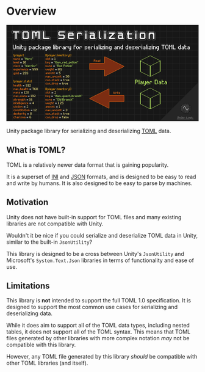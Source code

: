 # Overview

![image](images/cover.png)

Unity package library for serializing and deserializing [TOML](https://toml.io/en/) data.

## What is TOML?

TOML is a relatively newer data format that is gaining popularity.

It is a superset of [INI](https://en.wikipedia.org/wiki/INI_file) and [JSON](https://en.wikipedia.org/wiki/JSON) formats, and is designed to be easy to read and write by humans.
It is also designed to be easy to parse by machines.

## Motivation

Unity does not have built-in support for TOML files and many existing libraries are not compatible with Unity.

Wouldn't it be nice if you could serialize and deserialize TOML data in Unity, similar to the built-in `JsonUtility`?

This library is designed to be a cross between Unity's `JsonUtility` and Microsoft's `System.Text.Json` libraries in terms of functionality and ease of use.

## Limitations

This library is **not** intended to support the full TOML 1.0 specification.
It is designed to support the most common use cases for serializing and deserializing data.

While it does aim to support all of the TOML data types, including nested tables, it does not support all of the TOML syntax.
This means that TOML files generated by other libraries with more complex notation _may_ not be compatible with this library.

However, any TOML file generated by this library _should_ be compatible with other TOML libraries (and itself).
